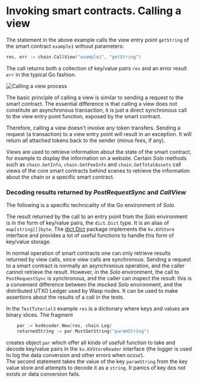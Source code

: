 # Invoking smart contracts. Calling a view

The statement in the above example calls the view entry point `getString` of the
smart contract `example1` without parameters:

```go
res, err := chain.CallView("example1", "getString")
```

The call returns both a collection of key/value pairs `res` and an error result
`err` in the typical Go fashion.

![Calling a view process](/img/tutorial/call_view.png)

The basic principle of calling a view is similar to sending a request to the
smart contract. The essential difference is that calling a view does not 
constitute an asynchronous transaction, it is just a direct synchronous
call to the view entry point function, exposed by the smart contract.

Therefore, calling a view doesn't involve any token transfers. Sending a
request (a transaction) to a view entry point will result in an exception. It
will return all attached tokens back to the sender (minus fees, if any).

Views are used to retrieve information about the state of the smart contract,
for example to display the information on a website. Certain _Solo_ methods such
as `chain.GetInfo`, `chain.GetFeeInfo` and `chain.GetTotalAssets` call views of
the core smart contracts behind scenes to retrieve the information about the
chain or a specific smart contract.

### Decoding results returned by _PostRequestSync_ and _CallView_

The following is a specific technicality of the Go environment of _Solo_.

The result returned by the call to an entry point from the _Solo_ environment
is in the form of key/value pairs, the `dict.Dict` type. It is an alias of `map[string][]byte`.
The [dict.Dict](https://github.com/iotaledger/wasp/blob/master/packages/kv/dict/dict.go)
package implements the `kv.KVStore` interface and provides a lot of useful 
functions to handle this form of key/value storage.

In normal operation of smart contracts one can only retrieve results returned by
view calls, since view calls are synchronous. Sending a request to a smart
contract is normally an asynchronous operation, and the caller cannot retrieve
the result. However, in the _Solo_ environment, the call to `PostRequestSync` is
synchronous, and the caller can inspect the result: this is a convenient
difference between the mocked _Solo_ environment, and the distributed UTXO
Ledger used by Wasp nodes. It can be used to make assertions about the results
of a call in the tests.

In the `TestTutorial3` example `res` is a dictionary where keys and values are binary slices.
The fragment

```go
	par := kvdecoder.New(res, chain.Log)
	returnedString := par.MustGetString("paramString")
```

creates object `par` which offer all kinds of usefull function to take and decode key/value pairs in the `kv.KVStoreReader`
interface (the logger is used to log the data conversion and other errors when occur).  
The second statement takes the value of the key `paramString` from the key value store and attempts
to decode it as a `string`. It panics of key dos not exists or data conversion fails.
